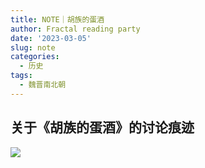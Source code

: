 ```yaml
---
title: NOTE｜胡族的蛋酒
author: Fractal reading party
date: '2023-03-05'
slug: note
categories:
  - 历史
tags:
  - 魏晋南北朝
---
```

## 关于《胡族的蛋酒》的讨论痕迹
![](https://s1.vika.cn/space/2023/03/05/0adcaf8098204ae5bdc14524b4a356da)
